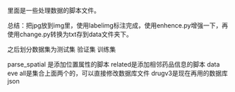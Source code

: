 里面是一些处理数据的脚本文件。

总结：把jpg放到img里，使用labelimg标注完成，使用enhence.py增强一下，再使用change.py转换为txt存到data文件夹下。

之后划分数据集为测试集  验证集  训练集

parse_spatial 是添加位置属性的脚本
related是添加相邻药品信息的脚本
data eve all是集合上面两个的，可以直接修改数据库文件
drugv3是现在再用的数据库json
